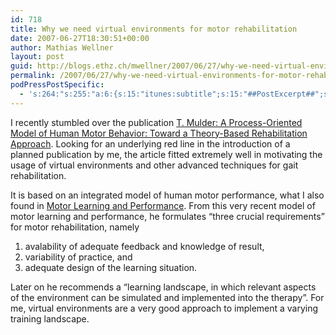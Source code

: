 ```yaml
---
id: 718
title: Why we need virtual environments for motor rehabilitation
date: 2007-06-27T18:30:51+00:00
author: Mathias Wellner
layout: post
guid: http://blogs.ethz.ch/mwellner/2007/06/27/why-we-need-virtual-environments-for-motor-rehabilitation/
permalink: /2007/06/27/why-we-need-virtual-environments-for-motor-rehabilitation/
podPressPostSpecific:
  - 's:264:"s:255:"a:6:{s:15:"itunes:subtitle";s:15:"##PostExcerpt##";s:14:"itunes:summary";s:15:"##PostExcerpt##";s:15:"itunes:keywords";s:17:"##WordPressCats##";s:13:"itunes:author";s:10:"##Global##";s:15:"itunes:explicit";s:7:"Default";s:12:"itunes:block";s:7:"Default";}";";'
---
```

I recently stumbled over the publication [T. Mulder: A Process-Oriented Model of Human Motor Behavior: Toward a Theory-Based Rehabilitation Approach](http://www.citeulike.org/user/wellnair/article/1416712). Looking for an underlying red line in the introduction of a planned publication by me, the article fitted extremely well in motivating the usage of virtual environments and other advanced techniques for gait rehabilitation.

It is based on an integrated model of human motor performance, what I also found in [Motor Learning and Performance](http://www.citeulike.org/user/wellnair/article/480365). From this very recent model of motor learning and performance, he formulates &#8220;three crucial requirements&#8221; for motor rehabilitation, namely

  1. avalability of adequate feedback and knowledge of result,
  2. variability of practice, and
  3. adequate design of the learning situation.

Later on he recommends a &#8220;learning landscape, in which relevant aspects of the environment can be simulated and implemented into the therapy&#8221;. For me, virtual environments are a very good approach to implement a varying training landscape.